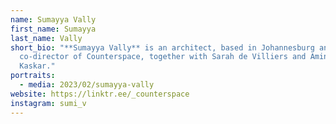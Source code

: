 ```yaml
---
name: Sumayya Vally
first_name: Sumayya
last_name: Vally
short_bio: "**Sumayya Vally** is an architect, based in Johannesburg and
  co-director of Counterspace, together with Sarah de Villiers and Amina
  Kaskar."
portraits:
  - media: 2023/02/sumayya-vally
website: https://linktr.ee/_counterspace
instagram: sumi_v
---
```

